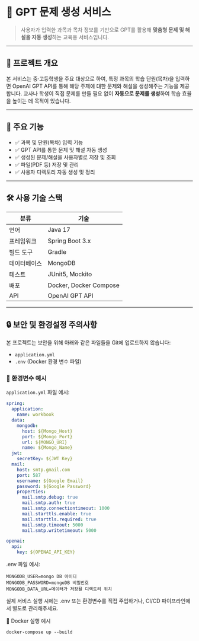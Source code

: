 # 🧠 GPT 문제 생성 서비스

> 사용자가 입력한 과목과 목차 정보를 기반으로 GPT를 활용해 **맞춤형 문제 및 해설을 자동 생성**하는 교육용 서비스입니다.

---

## 📌 프로젝트 개요

본 서비스는 중·고등학생을 주요 대상으로 하여, 특정 과목의 학습 단원(목차)을 입력하면 OpenAI GPT API를 통해 해당 주제에 대한 문제와 해설을 생성해주는 기능을 제공합니다. 교사나 학생이 직접 문제를 만들 필요 없이 **자동으로 문제를 생성**하여 학습 효율을 높이는 데 목적이 있습니다.

---

## 🚀 주요 기능

- ✅ 과목 및 단원(목차) 입력 기능
- ✅ GPT API를 통한 문제 및 해설 자동 생성
- ✅ 생성된 문제/해설을 사용자별로 저장 및 조회
- ✅ 파일(PDF 등) 저장 및 관리
- ✅ 사용자 디렉토리 자동 생성 및 정리

---

## 🛠️ 사용 기술 스택

| 분류       | 기술                                |
|------------|-------------------------------------|
| 언어       | Java 17                             |
| 프레임워크 | Spring Boot 3.x                     |
| 빌드 도구  | Gradle                              |
| 데이터베이스 | MongoDB                            |
| 테스트     | JUnit5, Mockito                     |
| 배포       | Docker, Docker Compose              |
| API        | OpenAI GPT API                      |

---

## 🔒 보안 및 환경설정 주의사항

본 프로젝트는 보안을 위해 아래와 같은 파일들을 Git에 업로드하지 않습니다:

- `application.yml`
- `.env` (Docker 환경 변수 파일)

### 🔐 환경변수 예시

`application.yml` 파일 예시:
```yaml
spring:
  application:
    name: workbook
  data:
    mongodb:
      host: ${Mongo_Host}
      port: ${Mongo_Port}
      url: ${MONGO_URI}
      name: ${Mongo_Name}
  jwt:
    secretKey: ${JWT Key}
  mail:
    host: smtp.gmail.com
    port: 587
    username: ${Google Email}
    password: ${Google Password}
    properties:
      mail.smtp.debug: true
      mail.smtp.auth: true
      mail.smtp.connectiontimeout: 1000
      mail.starttls.enable: true
      mail.starttls.required: true
      mail.smtp.timeout: 5000
      mail.smtp.writetimeout: 5000

openai:
  api:
    key: ${OPENAI_API_KEY}
```
.env 파일 예시:
```text
MONGODB_USER=mongo DB 아이디
MONGODB_PASSWORD=mongoDB 비밀번호
MONGODB_DATA_URL=데이터가 저장될 디렉토리 위치
```
실제 서비스 실행 시에는 .env 또는 환경변수를 직접 주입하거나, CI/CD 파이프라인에서 별도로 관리해주세요.

🐳 Docker 실행 예시
```
docker-compose up --build
```

